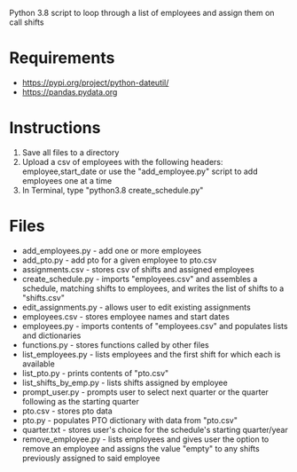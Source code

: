 Python 3.8 script to loop through a list of employees and assign them on call shifts

# Requirements
* https://pypi.org/project/python-dateutil/
* https://pandas.pydata.org

# Instructions
1. Save all files to a directory
1. Upload a csv of employees with the following headers: employee,start_date or use the "add_employee.py" script to add employees one at a time
1. In Terminal, type "python3.8 create_schedule.py"

# Files
* add_employees.py - add one or more employees
* add_pto.py - add pto for a given employee to pto.csv
* assignments.csv - stores csv of shifts and assigned employees
* create_schedule.py - imports "employees.csv" and assembles a schedule, matching shifts to employees, and writes the list of shifts to a "shifts.csv"
* edit_assignments.py - allows user to edit existing assignments
* employees.csv - stores employee names and start dates
* employees.py - imports contents of "employees.csv" and populates lists and dictionaries
* functions.py - stores functions called by other files
* list_employees.py - lists employees and the first shift for which each is available
* list_pto.py - prints contents of "pto.csv"
* list_shifts_by_emp.py - lists shifts assigned by employee
* prompt_user.py - prompts user to select next quarter or the quarter following as the starting quarter
* pto.csv - stores pto data
* pto.py - populates PTO dictionary with data from "pto.csv"
* quarter.txt - stores user's choice for the schedule's starting quarter/year 
* remove_employee.py - lists employees and gives user the option to remove an employee and assigns the value "empty" to any shifts previously assigned to said employee
